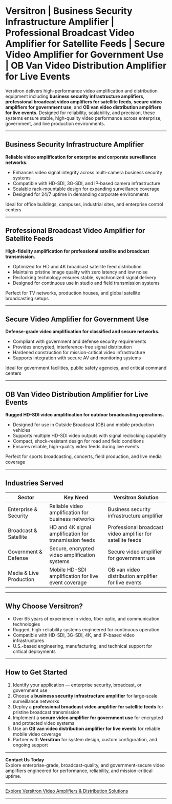 # Versitron | Business Security Infrastructure Amplifier | Professional Broadcast Video Amplifier for Satellite Feeds | Secure Video Amplifier for Government Use | OB Van Video Distribution Amplifier for Live Events

Versitron delivers high-performance video amplification and distribution equipment including **business security infrastructure amplifiers**, **professional broadcast video amplifiers for satellite feeds**, **secure video amplifiers for government use**, and **OB van video distribution amplifiers for live events**. Designed for reliability, scalability, and precision, these systems ensure stable, high-quality video performance across enterprise, government, and live production environments.

---

## Business Security Infrastructure Amplifier

**Reliable video amplification for enterprise and corporate surveillance networks.**

- Enhances video signal integrity across multi-camera business security systems  
- Compatible with HD-SDI, 3G-SDI, and IP-based camera infrastructure  
- Scalable rack-mountable design for expanding surveillance coverage  
- Designed for 24/7 uptime in demanding corporate environments  

Ideal for office buildings, campuses, industrial sites, and enterprise control centers

---

## Professional Broadcast Video Amplifier for Satellite Feeds

**High-fidelity amplification for professional satellite and broadcast transmission.**

- Optimized for HD and 4K broadcast satellite feed distribution  
- Maintains pristine image quality with zero latency and low noise  
- Reclocking technology ensures stable, synchronized signal delivery  
- Designed for continuous use in studio and field transmission systems  

Perfect for TV networks, production houses, and global satellite broadcasting setups

---

## Secure Video Amplifier for Government Use

**Defense-grade video amplification for classified and secure networks.**

- Compliant with government and defense security requirements  
- Provides encrypted, interference-free signal distribution  
- Hardened construction for mission-critical video infrastructure  
- Supports integration with secure AV and monitoring systems  

Ideal for government facilities, public safety agencies, and critical command centers

---

## OB Van Video Distribution Amplifier for Live Events

**Rugged HD-SDI video amplification for outdoor broadcasting operations.**

- Designed for use in Outside Broadcast (OB) and mobile production vehicles  
- Supports multiple HD-SDI video outputs with signal reclocking capability  
- Compact, shock-resistant design for road and field conditions  
- Ensures reliable, high-quality video feeds during live events  

Perfect for sports broadcasting, concerts, field production, and live media coverage

---

## Industries Served

| Sector                   | Key Need                                              | Versitron Solution                                               |
|---------------------------|-------------------------------------------------------|------------------------------------------------------------------|
| Enterprise & Security     | Reliable video amplification for business networks    | Business security infrastructure amplifier                       |
| Broadcast & Satellite     | HD and 4K signal amplification for transmission feeds | Professional broadcast video amplifier for satellite feeds        |
| Government & Defense      | Secure, encrypted video amplification systems         | Secure video amplifier for government use                        |
| Media & Live Production   | Mobile HD-SDI amplification for live event coverage   | OB van video distribution amplifier for live events               |

---

## Why Choose Versitron?

- Over 65 years of experience in video, fiber optic, and communication technologies  
- Rugged, high-reliability systems engineered for continuous operation  
- Compatible with HD-SDI, 3G-SDI, 4K, and IP-based video infrastructures  
- U.S.-based engineering, manufacturing, and technical support for critical deployments  

---

## How to Get Started

1. Identify your application — enterprise security, broadcast, or government use  
2. Choose a **business security infrastructure amplifier** for large-scale surveillance networks  
3. Deploy a **professional broadcast video amplifier for satellite feeds** for pristine broadcast transmission  
4. Implement a **secure video amplifier for government use** for encrypted and protected video systems  
5. Use an **OB van video distribution amplifier for live events** for reliable mobile video coverage  
6. Partner with **Versitron** for system design, custom configuration, and ongoing support  

---

**Contact Us Today**  
Explore enterprise-grade, broadcast-quality, and government-secure video amplifiers engineered for performance, reliability, and mission-critical uptime.

---

[Explore Versitron Video Amplifiers & Distribution Solutions](https://www.versitron.com/collections/hd-sdi-video-distribution-amplifiers)

---

